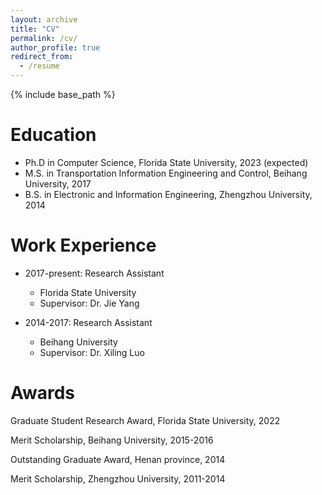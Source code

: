 ```yaml
---
layout: archive
title: "CV"
permalink: /cv/
author_profile: true
redirect_from:
  - /resume
---
```


{% include base_path %}

Education
======
* Ph.D in Computer Science, Florida State University, 2023 (expected)
* M.S. in Transportation Information Engineering and Control, Beihang University, 2017
* B.S. in Electronic and Information Engineering, Zhengzhou University, 2014

Work Experience
======
* 2017-present: Research Assistant
  * Florida State University
  * Supervisor: Dr. Jie Yang

* 2014-2017: Research Assistant
  * Beihang University
  * Supervisor: Dr. Xiling Luo
 
Awards
======
Graduate Student Research Award, Florida State University, 2022

Merit Scholarship, Beihang University, 2015-2016

Outstanding Graduate Award, Henan province, 2014

Merit Scholarship, Zhengzhou University, 2011-2014
